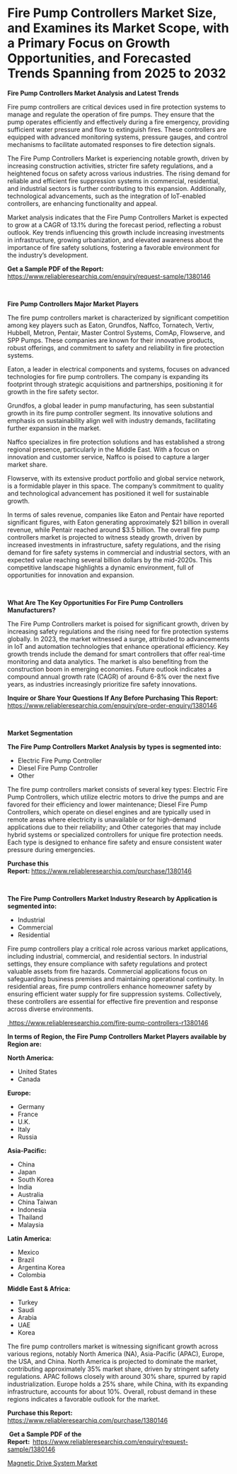 <p><h1>Fire Pump Controllers Market Size, and Examines its Market Scope, with a Primary Focus on Growth Opportunities, and Forecasted Trends Spanning from 2025 to 2032</h1></p><p><strong>Fire Pump Controllers Market Analysis and Latest Trends</strong></p>
<p><p>Fire pump controllers are critical devices used in fire protection systems to manage and regulate the operation of fire pumps. They ensure that the pump operates efficiently and effectively during a fire emergency, providing sufficient water pressure and flow to extinguish fires. These controllers are equipped with advanced monitoring systems, pressure gauges, and control mechanisms to facilitate automated responses to fire detection signals.</p><p>The Fire Pump Controllers Market is experiencing notable growth, driven by increasing construction activities, stricter fire safety regulations, and a heightened focus on safety across various industries. The rising demand for reliable and efficient fire suppression systems in commercial, residential, and industrial sectors is further contributing to this expansion. Additionally, technological advancements, such as the integration of IoT-enabled controllers, are enhancing functionality and appeal.</p><p>Market analysis indicates that the Fire Pump Controllers Market is expected to grow at a CAGR of 13.1% during the forecast period, reflecting a robust outlook. Key trends influencing this growth include increasing investments in infrastructure, growing urbanization, and elevated awareness about the importance of fire safety solutions, fostering a favorable environment for the industry’s development.</p></p>
<p><strong>Get a Sample PDF of the Report:&nbsp;</strong> <a href="https://www.reliableresearchiq.com/enquiry/request-sample/1380146?utm_campaign=3068&utm_medium=2&utm_source=Github&utm_content=ia&utm_term=11042025&utm_id=fire-pump-controllers">https://www.reliableresearchiq.com/enquiry/request-sample/1380146</a></p>
<p>&nbsp;</p>
<p><strong>Fire Pump Controllers Major Market Players</strong></p>
<p><p>The fire pump controllers market is characterized by significant competition among key players such as Eaton, Grundfos, Naffco, Tornatech, Vertiv, Hubbell, Metron, Pentair, Master Control Systems, ComAp, Flowserve, and SPP Pumps. These companies are known for their innovative products, robust offerings, and commitment to safety and reliability in fire protection systems.</p><p>Eaton, a leader in electrical components and systems, focuses on advanced technologies for fire pump controllers. The company is expanding its footprint through strategic acquisitions and partnerships, positioning it for growth in the fire safety sector.</p><p>Grundfos, a global leader in pump manufacturing, has seen substantial growth in its fire pump controller segment. Its innovative solutions and emphasis on sustainability align well with industry demands, facilitating further expansion in the market.</p><p>Naffco specializes in fire protection solutions and has established a strong regional presence, particularly in the Middle East. With a focus on innovation and customer service, Naffco is poised to capture a larger market share.</p><p>Flowserve, with its extensive product portfolio and global service network, is a formidable player in this space. The company’s commitment to quality and technological advancement has positioned it well for sustainable growth.</p><p>In terms of sales revenue, companies like Eaton and Pentair have reported significant figures, with Eaton generating approximately $21 billion in overall revenue, while Pentair reached around $3.5 billion. The overall fire pump controllers market is projected to witness steady growth, driven by increased investments in infrastructure, safety regulations, and the rising demand for fire safety systems in commercial and industrial sectors, with an expected value reaching several billion dollars by the mid-2020s. This competitive landscape highlights a dynamic environment, full of opportunities for innovation and expansion.</p></p>
<p>&nbsp;</p>
<p><strong>What Are The Key Opportunities For Fire Pump Controllers Manufacturers?</strong></p>
<p><p>The Fire Pump Controllers market is poised for significant growth, driven by increasing safety regulations and the rising need for fire protection systems globally. In 2023, the market witnessed a surge, attributed to advancements in IoT and automation technologies that enhance operational efficiency. Key growth trends include the demand for smart controllers that offer real-time monitoring and data analytics. The market is also benefiting from the construction boom in emerging economies. Future outlook indicates a compound annual growth rate (CAGR) of around 6-8% over the next five years, as industries increasingly prioritize fire safety innovations.</p></p>
<p><strong>Inquire or Share Your Questions If Any Before Purchasing This Report:</strong> <a href="https://www.reliableresearchiq.com/enquiry/pre-order-enquiry/1380146?utm_campaign=3068&utm_medium=2&utm_source=Github&utm_content=ia&utm_term=11042025&utm_id=fire-pump-controllers">https://www.reliableresearchiq.com/enquiry/pre-order-enquiry/1380146</a></p>
<p>&nbsp;</p>
<p><strong>Market Segmentation</strong></p>
<p><strong>The Fire Pump Controllers Market Analysis by types is segmented into:</strong></p>
<p><ul><li>Electric Fire Pump Controller</li><li>Diesel Fire Pump Controller</li><li>Other</li></ul></p>
<p><p>The fire pump controllers market consists of several key types: Electric Fire Pump Controllers, which utilize electric motors to drive the pumps and are favored for their efficiency and lower maintenance; Diesel Fire Pump Controllers, which operate on diesel engines and are typically used in remote areas where electricity is unavailable or for high-demand applications due to their reliability; and Other categories that may include hybrid systems or specialized controllers for unique fire protection needs. Each type is designed to enhance fire safety and ensure consistent water pressure during emergencies.</p></p>
<p><strong>Purchase this Report:&nbsp;</strong><a href="https://www.reliableresearchiq.com/purchase/1380146?utm_campaign=3068&utm_medium=2&utm_source=Github&utm_content=ia&utm_term=11042025&utm_id=fire-pump-controllers">https://www.reliableresearchiq.com/purchase/1380146</a></p>
<p>&nbsp;</p>
<p><strong>The Fire Pump Controllers Market Industry Research by Application is segmented into:</strong></p>
<p><ul><li>Industrial</li><li>Commercial</li><li>Residential</li></ul></p>
<p><p>Fire pump controllers play a critical role across various market applications, including industrial, commercial, and residential sectors. In industrial settings, they ensure compliance with safety regulations and protect valuable assets from fire hazards. Commercial applications focus on safeguarding business premises and maintaining operational continuity. In residential areas, fire pump controllers enhance homeowner safety by ensuring efficient water supply for fire suppression systems. Collectively, these controllers are essential for effective fire prevention and response across diverse environments.</p></p>
<p><a href="https://www.reliableresearchiq.com/fire-pump-controllers-r1380146?utm_campaign=3068&utm_medium=2&utm_source=Github&utm_content=ia&utm_term=11042025&utm_id=fire-pump-controllers">&nbsp;https://www.reliableresearchiq.com/fire-pump-controllers-r1380146</a></p>
<p><strong>In terms of Region, the Fire Pump Controllers Market Players available by Region are:</strong></p>
<p>
    <p> <strong> North America: </strong>
        <ul>
            <li>United States</li>
            <li>Canada</li>
        </ul>
        </p> 
    <p> <strong> Europe: </strong>
        <ul>
            <li>Germany</li>
            <li>France</li>
            <li>U.K.</li>
            <li>Italy</li>
            <li>Russia</li>
        </ul>
        </p> 
    <p> <strong> Asia-Pacific: </strong>
        <ul>
            <li>China</li>
            <li>Japan</li>
            <li>South Korea</li>
            <li>India</li>
            <li>Australia</li>
            <li>China Taiwan</li>
            <li>Indonesia</li>
            <li>Thailand</li>
            <li>Malaysia</li>
        </ul>
        </p> 
    <p> <strong> Latin America: </strong>
        <ul>
            <li>Mexico</li>
            <li>Brazil</li>
            <li>Argentina Korea</li>
            <li>Colombia</li>
        </ul>
        </p> 
    <p> <strong> Middle East & Africa: </strong>
        <ul>
            <li>Turkey</li>
            <li>Saudi</li>
            <li>Arabia</li>
            <li>UAE</li>
            <li>Korea</li>
        </ul>
    </p>
    </p>
<p><p>The fire pump controllers market is witnessing significant growth across various regions, notably North America (NA), Asia-Pacific (APAC), Europe, the USA, and China. North America is projected to dominate the market, contributing approximately 35% market share, driven by stringent safety regulations. APAC follows closely with around 30% share, spurred by rapid industrialization. Europe holds a 25% share, while China, with its expanding infrastructure, accounts for about 10%. Overall, robust demand in these regions indicates a favorable outlook for the market.</p></p>
<p><strong>Purchase this Report: </strong><a href="https://www.reliableresearchiq.com/purchase/1380146?utm_campaign=3068&utm_medium=2&utm_source=Github&utm_content=ia&utm_term=11042025&utm_id=fire-pump-controllers">https://www.reliableresearchiq.com/purchase/1380146</a></p>
<p>&nbsp;<strong>Get a Sample PDF of the Report:&nbsp;&nbsp;</strong><a href="https://www.reliableresearchiq.com/enquiry/request-sample/1380146?utm_campaign=3068&utm_medium=2&utm_source=Github&utm_content=ia&utm_term=11042025&utm_id=fire-pump-controllers">https://www.reliableresearchiq.com/enquiry/request-sample/1380146</a></p>
<p><strong></strong></p>
<p><p><a href="https://github.com/bocksovers0r/Market-Research-Report-List-1/blob/main/magnetic-drive-system-market.md?utm_campaign=3068&utm_medium=2&utm_source=Github&utm_content=ia&utm_term=11042025&utm_id=fire-pump-controllers">Magnetic Drive System Market</a></p></p>